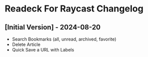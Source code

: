 # Readeck For Raycast Changelog

## [Initial Version] - 2024-08-20

- Search Bookmarks (all, unread, archived, favorite)
- Delete Article
- Quick Save a URL with Labels

